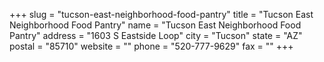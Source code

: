 +++
slug = "tucson-east-neighborhood-food-pantry"
title = "Tucson East Neighborhood Food Pantry"
name = "Tucson East Neighborhood Food Pantry"
address = "1603 S  Eastside Loop"
city = "Tucson"
state = "AZ"
postal = "85710"
website = ""
phone = "520-777-9629"
fax = ""
+++
